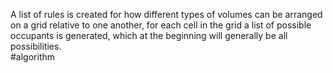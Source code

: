 A list of rules is created for how different types of volumes can be arranged on a grid relative to one another, for each cell in the grid a list of possible occupants is generated, which at the beginning will generally be all possibilities.  
#algorithm